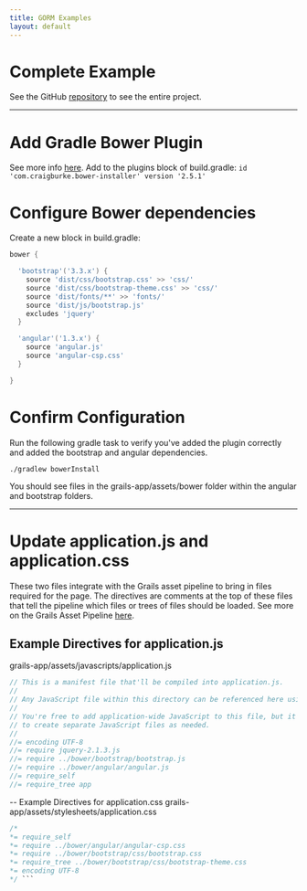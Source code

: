 ```yaml
---
title: GORM Examples
layout: default
---
```


# Complete Example

See the GitHub [repository](https://github.com/mikecalvo/grails3-angular-example) to see the entire project.

---

# Add Gradle Bower Plugin

See more info [here](https://github.com/craigburke/bower-installer-gradle).  Add to the plugins block of build.gradle:
` id 'com.craigburke.bower-installer' version '2.5.1' `

# Configure Bower dependencies

Create a new block in build.gradle:

``` groovy
bower {

  'bootstrap'('3.3.x') {
    source 'dist/css/bootstrap.css' >> 'css/'
    source 'dist/css/bootstrap-theme.css' >> 'css/'
    source 'dist/fonts/**' >> 'fonts/'
    source 'dist/js/bootstrap.js'
    excludes 'jquery'
  }

  'angular'('1.3.x') {
    source 'angular.js'
    source 'angular-csp.css'
  }

}
```

# Confirm Configuration
Run the following gradle task to verify you've added the plugin correctly and added the bootstrap and angular dependencies.

`./gradlew bowerInstall`

You should see files in the grails-app/assets/bower folder within the angular and bootstrap folders.

---

# Update application.js and application.css
These two files integrate with the Grails asset pipeline to bring in files required for the page.
The directives are comments at the top of these files that tell the pipeline which files or trees of files should be loaded.  See more on the Grails Asset Pipeline [here](https://grails.org/plugin/asset-pipeline).

## Example Directives for application.js
grails-app/assets/javascripts/application.js

``` JavaScript
// This is a manifest file that'll be compiled into application.js.
//
// Any JavaScript file within this directory can be referenced here using a relative path.
//
// You're free to add application-wide JavaScript to this file, but it's generally better
// to create separate JavaScript files as needed.
//
//= encoding UTF-8
//= require jquery-2.1.3.js
//= require ../bower/bootstrap/bootstrap.js
//= require ../bower/angular/angular.js
//= require_self
//= require_tree app
```

-- Example Directives for application.css
grails-app/assets/stylesheets/application.css

``` CSS
/*
*= require_self
*= require ../bower/angular/angular-csp.css
*= require ../bower/bootstrap/css/bootstrap.css
*= require_tree ../bower/bootstrap/css/bootstrap-theme.css
*= encoding UTF-8
*/ ```
